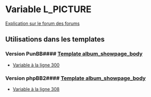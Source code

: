 # Variable L_PICTURE
[Explication sur le forum des forums](http://forum.forumactif.com/t294113-listing-des-variables#L_PICTURE)
## Utilisations dans les templates
### Version PunBB#### [Template album_showpage_body](punbb/album_showpage_body.md)
* [Variable à la ligne 300](../punbb/album_showpage_body.tpl#L300)
### Version phpBB2#### [Template album_showpage_body](subsilver/album_showpage_body.md)
* [Variable à la ligne 308](../subsilver/album_showpage_body.tpl#L308)